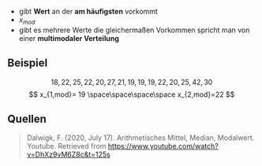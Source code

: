 - gibt **Wert** an der **am häufigsten** vorkommt
- $x_{mod}$
- gibt es mehrere Werte die gleichermaßen Vorkommen spricht man von einer **multimodaler Verteilung**

## Beispiel
$$
18,22,25,22,20,27,21,19,19,19,22,20,25,42,30
$$
$$
x_{1,mod}= 19
\space\space\space\space
x_{2,mod}=22
$$
## Quellen

> Dalwigk, F. (2020, July 17). Arithmetisches Mittel, Median, Modalwert. Youtube. Retrieved from https://www.youtube.com/watch?v=DhXz9vM6Z8c&t=125s